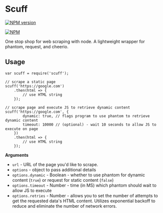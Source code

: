 # Scuff

[![NPM version](http://img.shields.io/npm/v/scuff.svg)](https://www.npmjs.org/package/scuff)

[![NPM](https://nodei.co/npm/scuff.png?downloads=true)](https://nodei.co/npm/scuff/)

One stop shop for web scraping with node. A lightweight wrapper for phantom, request, and cheerio.

## Usage

```
var scuff = require('scuff');

// scrape a static page
scuff('https://google.com')
	.then(html => {
		// use HTML string
	});

// scrape page and execute JS to retrieve dynamic content
scuff('https://google.com', {
		dynamic: true, // flags program to use phantom to retrieve dynamic content
		timeout: 10000 // (optional) - wait 10 seconds to allow JS to execute on page
	})
	.then(html => {
		// use HTML string
	});

```

__Arguments__

* `url` - URL of the page you'd like to scrape.
* `options` - object to pass additional details 
* `options.dynamic` - Boolean - whether to use phantom for dynamic content (`true`) or request for static content (`false`)
* `options.timeout` - Number - time (in MS) which phantom should wait to allow JS to execute
* `options.retries` - Number - allows you to set the number of attempts to get the requested data's HTML content. Utilizes exponential backoff to reduce and eliminate the number of network errors.
